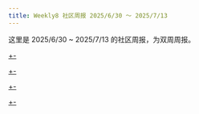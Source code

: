 ```yaml
---
title: Weekly8 社区周报 2025/6/30 ～ 2025/7/13
---
```


这里是 2025/6/30 ~ 2025/7/13 的社区周报，为双周周报。

[+-](/weekly/weekly8/official.md#:embed)

[+-](/weekly/weekly8/projects.md#:embed)

[+-](/weekly/weekly8/packages.md#:embed)

[+-](/weekly/weekly8/community.md#:embed)
